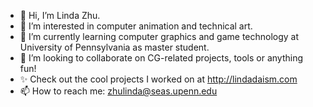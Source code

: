 - 👋 Hi, I’m Linda Zhu.
- 👀 I’m interested in computer animation and technical art.
- 🌱 I’m currently learning computer graphics and game technology at University of Pennsylvania as master student.
- 💞️ I’m looking to collaborate on CG-related projects, tools or anything fun!
- ✨ Check out the cool projects I worked on at http://lindadaism.com
- 📫 How to reach me: zhulinda@seas.upenn.edu

<!---
LinDadaism/LinDadaism is a ✨ special ✨ repository because its `README.md` (this file) appears on your GitHub profile.
You can click the Preview link to take a look at your changes.
--->
